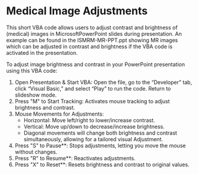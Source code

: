 # Medical Image Adjustments

This short VBA code allows users to adjust contrast and brightness of (medical) images in MicrosoftPowerPoint slides during presentation.
An example can be found in the ISMRM-MR-PPT.ppt showing MR images which can be adjusted in contrast and brightness if the VBA code is activated in the presentation.


To adjust image brightness and contrast in your PowerPoint presentation using this VBA code:

1. Open Presentation & Start VBA: Open the file, go to the “Developer” tab, click “Visual Basic,” and select “Play” to run the code. Return to slideshow mode.
2. Press "M" to Start Tracking: Activates mouse tracking to adjust brightness and contrast.
3. Mouse Movements for Adjustments:
   - Horizontal: Move left/right to lower/increase contrast.
   - Vertical: Move up/down to decrease/increase brightness.
   - Diagonal movements will change both brightness and contrast simultaneously, allowing for a tailored visual Adjustment. 
4. Press "S" to Pause**: Stops adjustments, letting you move the mouse without changes.
5. Press "R" to Resume**: Reactivates adjustments.
6. Press "X" to Reset**: Resets brightness and contrast to original values.